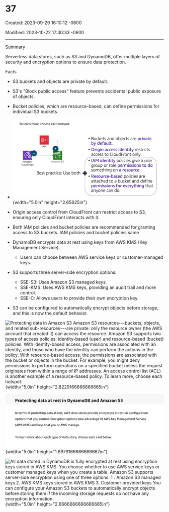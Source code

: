 # 37

Created: 2023-09-29 16:10:12 -0600

Modified: 2023-10-22 17:30:33 -0600

---

Summary

Serverless data stores, such as S3 and DynamoDB, offer multiple layers of security and encryption options to ensure data protection.

Facts

- S3 buckets and objects are private by default.
- S3's "Block public access" feature prevents accidental public exposure of objects.
- Bucket policies, which are resource-based, can define permissions for individual S3 buckets.



- ![To learn more, choose each hotspot. Amazon CloudFront Amazon S3 • Buckets and objects are private by default. • Origin access identity restricts access to CloudFront onl • IAM identity policies give a user group or role permissions to do something on a resource. Best practice: Use both • Resource-based policies are attached to a bucket and define permissions for everything that anyone can do. ](../../../media/AWS-Developing-Serverless-Solutions-on-AWS-Module-10-37-image1.png){width="5.0in" height="2.65625in"}



- Origin access control from CloudFront can restrict access to S3, ensuring only CloudFront interacts with it.
- Both IAM policies and bucket policies are recommended for granting access to S3 buckets. IAM policies and bucket policies same



- DynamoDB encrypts data at rest using keys from AWS KMS (Key Management Service).
  - Users can choose between AWS service keys or customer-managed keys.
- S3 supports three server-side encryption options:
  - SSE-S3: Uses Amazon S3 managed keys.
  - SSE-KMS: Uses AWS KMS keys, providing an audit trail and more control.
  - SSE-C: Allows users to provide their own encryption key.
- S3 can be configured to automatically encrypt objects before storage, and this is now the default behavior.



![Protecting data in Amazon S3 Amazon S3 resources---buckets, objects, and related sub-resources---are private: only the resource owner (the AWS account that created it) can access the resource. Amazon S3 supports two types of access policies: identity-based (user) and resource-based (bucket) policies. With identity-based access, permissions are associated with an identity, and those who have the identity can perform the actions in the policy. With resource-based access, the permissions are associated with the bucket or objects in the bucket. For example, you might deny permissions to perform operations on a specified bucket unless the request originates from within a range of IP addresses. An access control list (ACL) is another example of a resource-based policy. To learn more, choose each hotspot. ](../../../media/AWS-Developing-Serverless-Solutions-on-AWS-Module-10-37-image2.png){width="5.0in" height="2.8229166666666665in"}







![Protecting data at rest in DynamoDB and Amazon S3 In terms of protecting data at rest, AWS data stores provide encryption at rest via configuration options that you control. Encryption options take advantage of AWS Key Management Service (AWS KMS) and keys that you or AWS manage. To learn more about each type of data store, choose each card below. ](../../../media/AWS-Developing-Serverless-Solutions-on-AWS-Module-10-37-image3.png){width="5.0in" height="1.6979166666666667in"}



![All data stored in DynamoDB is fully encrypted at rest using encryption keys stored in AWS KMS. You choose whether to use AWS service keys or customer managed keys when you create a table. Amazon S3 supports server-side encryption using one of three options: 1 . Amazon S3 managed keys 2. AWS KMS keys stored in AWS KMS 3. Customer provided keys You can configure your Amazon S3 buckets to automatically encrypt objects before storing them if the incoming storage requests do not have any encryption information. ](../../../media/AWS-Developing-Serverless-Solutions-on-AWS-Module-10-37-image4.png){width="5.0in" height="2.6666666666666665in"}






